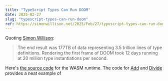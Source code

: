 ```yaml
---
title: "TypeScript Types Can Run DOOM"
date: 2025-02-27
slug: "typescript-types-can-run-doom"
ref: https://simonwillison.net/2025/Feb/27/typescript-types-can-run-doom/#atom-everything
---
```


Quoting [Simon Willison](https://simonwillison.net/2025/Feb/27/typescript-types-can-run-doom/#atom-everything):

> The end result was 177TB of data representing 3.5 trillion lines of type definitions. Rendering the first frame of DOOM took 12 days running at 20 million type instantiations per second.

Here's [the source code](https://github.com/MichiganTypeScript/typescript-types-only-wasm-runtime) for the WASM runtime. The code for [Add](https://github.com/MichiganTypeScript/typescript-types-only-wasm-runtime/blob/master/packages/ts-type-math/add.ts) and [Divide](https://github.com/MichiganTypeScript/typescript-types-only-wasm-runtime/blob/master/packages/ts-type-math/divide.ts) provides a neat example of